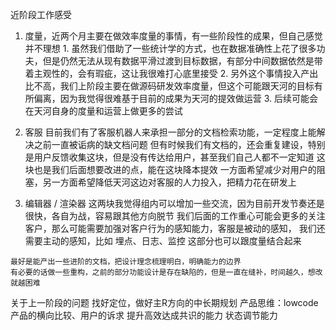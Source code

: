 近阶段工作感受
  1. 度量，近两个月主要在做效率度量的事情，有一些阶段性的成果，但自己感觉并不理想
    1. 虽然我们借助了一些统计学的方式，也在数据准确性上花了很多功夫，但是仍然无法从现有数据平滑过渡到目标数据，有部分中间数据依然是带着主观性的，会有瑕疵，这让我很难打心底里接受
    2. 另外这个事情投入产出比不高，我们上阶段主要在做源码研发效率度量，但这个可能跟天河的目标有所偏离，因为我觉得很难基于目前的成果为天河的提效做运营
    3. 后续可能会在天河自身的度量和运营上做更多的尝试

  2. 客服
    目前我们有了客服机器人来承担一部分的文档检索功能，一定程度上能解决之前一直被诟病的缺文档问题
    但有时候我们有文档的，还会重复建设，特别是用户反馈收集这块，但是没有传达给用户，甚至我们自己人都不一定知道
    这块也是我们后面想要改进的点，能在这块降本提效
    一方面希望减少对用户的阻塞，另一方面希望降低天河这边对客服的人力投入，把精力花在研发上

  3. 编辑器 / 渲染器
    这两块我觉得组内可以增加一些交流，因为目前开发节奏还是很快，各自为战，容易跟其他方向脱节
    我们后面的工作重心可能会更多的关注客户，那么可能需要加强对客户行为的感知能力，客服是被动的感知，
    我们还需要主动的感知，比如 埋点、日志、监控
    这部分也可以跟度量结合起来

    最好是能产出一些进阶的文档，把设计理念梳理明白，明确能力的边界
    有必要的话做一些重构，之前的部分功能设计是存在缺陷的，但是一直在缝补，时间越久，想改就越困难
  
关于上一阶段的问题
  找好定位，做好主R方向的中长期规划
  产品思维：lowcode 产品的横向比较、用户的诉求
  提升高效达成共识的能力
  状态调节能力